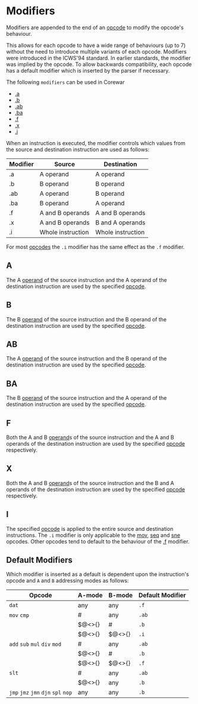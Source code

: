 # Modifiers

Modifiers are appended to the end of an [opcode](opcodes) to modify the
opcode's behaviour.

This allows for each opcode to have a wide range of behaviours (up to 7)
without the need to introduce multiple variants of each opcode. Modifiers were
introduced in the ICWS'94 standard. In earlier standards, the modifier was
implied by the opcode. To allow backwards compatibility, each opcode has a
default modifier which is inserted by the parser if necessary.

The following `modifiers` can be used in Corewar

* [.a](#a)
* [.b](#b)
* [.ab](#ab)
* [.ba](#ba)
* [.f](#f)
* [.x](#x)
* [.i](#i)

When an instruction is executed, the modifier controls which values from the
source and destination instruction are used as follows:

|Modifier|Source|Destination|
|---|---|---|
|.a|A operand|A operand|
|.b|B operand|B operand|
|.ab|A operand|B operand|
|.ba|B operand|A operand|
|.f|A and B operands|A and B operands|
|.x|A and B operands|B and A operands|
|.i|Whole instruction|Whole instruction|

For most [opcodes](opcodes) the `.i` modifier has the same effect as the `.f`
modifier.

## A

The A [operand](operands) of the source instruction and the A operand of the
destination instruction are used by the specified [opcode](opcodes).

## B

The B [operand](operands) of the source instruction and the B operand of the
destination instruction are used by the specified [opcode](opcodes).

## AB

The A [operand](operands) of the source instruction and the B operand of the
destination instruction are used by the specified [opcode](opcodes).

## BA

The B [operand](operands) of the source instruction and the A operand of the
destination instruction are used by the specified [opcode](opcodes).

## F

Both the A and B [operand](operands)s of the source instruction and the A and B
operands of the destination instruction are used by the specified
[opcode](opcodes) respectively.

## X

Both the A and B [operand](operands)s of the source instruction and the B and A
operands of the destination instruction are used by the specified
[opcode](opcodes) respectively.

## I

The specified [opcode](opcodes) is applied to the entire source and destination
instructions. The `.i` modifier is only applicable to the
[mov](opcodes#mov-move), [seq](opcodes#skip-if-equal) and
[sne](opcodes#skip-if-not-equal) opcodes.  Other opcodes tend to default to the
behaviour of the [.f](modifiers#f) modifier.

## Default Modifiers

Which modifier is inserted as a default is dependent upon the instruction's opcode and `A` and `B` addressing modes as follows:

|Opcode|A-mode|B-mode|Default Modifier|
|---|---|---|---|
|`dat`|any|any|`.f`|
|`mov` `cmp`|#|any|`.ab`|
||$@<>{}|#|`.b`|
||$@<>{}|$@<>{}|`.i`|
|`add` `sub` `mul` `div` `mod`|#|any|`.ab`|
||$@<>{}|#|`.b`|
||$@<>{}|$@<>{}|`.f`|
|`slt`|#|any|`.ab`|
||$@<>{}|any|`.b`|
|`jmp` `jmz` `jmn` `djn` `spl` `nop`|any|any|`.b`|

